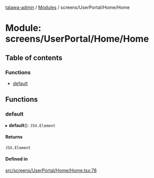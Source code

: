 [talawa-admin](../README.md) / [Modules](../modules.md) / screens/UserPortal/Home/Home

# Module: screens/UserPortal/Home/Home

## Table of contents

### Functions

- [default](screens_UserPortal_Home_Home.md#default)

## Functions

### default

▸ **default**(): `JSX.Element`

#### Returns

`JSX.Element`

#### Defined in

[src/screens/UserPortal/Home/Home.tsx:78](https://github.com/1010varun/talawa-admin/blob/38ba274/src/screens/UserPortal/Home/Home.tsx#L78)
